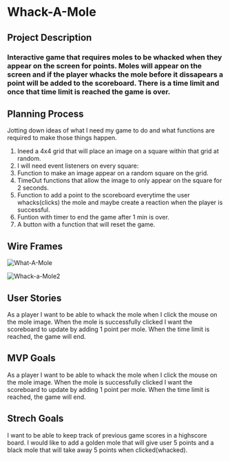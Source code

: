 # Whack-A-Mole

## Project Description
### Interactive game that requires moles to be whacked when they appear on the screen for points. Moles will appear on the screen and if the player whacks the mole before it dissapears a point will be added to the scoreboard. There is a time limit and once that time limit is reached the game is over. 

## Planning Process
Jotting down ideas of what I need my game to do and what functions are required to make those things happen. 
1. Ineed a 4x4 grid that will place an image on a square within that grid at random. 
2. I will need event listeners on every square:
3. Function to make an image appear on a random square on the grid.
4. TimeOut functions that allow the image to only appear on the square for 2 seconds. 
5. Function to add a point to the scoreboard everytime the user whacks(clicks) the mole and maybe create a reaction when the player is    successful.
6. Funtion with timer to end the game after 1 min is over. 
7. A button with a function that will reset the game. 

## Wire Frames
![What-A-Mole](https://user-images.githubusercontent.com/101548840/162060307-a68218d1-0e6d-40d3-800a-f568a5ff24ac.png)


![Whack-a-Mole2](https://user-images.githubusercontent.com/101548840/162064740-81cab9e4-9fd5-4181-8fdd-920c2bcea530.png)



## User Stories
As a player I want to be able to whack the mole when I click the mouse on the mole image.
When the mole is successfully clicked I want the scoreboard to update by adding 1 point per mole.
When the time limit is reached, the game will end. 


## MVP Goals
As a player I want to be able to whack the mole when I click the mouse on the mole image.
When the mole is successfully clicked I want the scoreboard to update by adding 1 point per mole.
When the time limit is reached, the game will end. 

## Strech Goals
I want to be able to keep track of previous game scores in a highscore board.
I would like to add a golden mole that will give user 5 points and a black mole that will take away 5 points when clicked(whacked).
